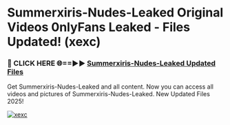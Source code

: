 # Summerxiris-Nudes-Leaked Original Videos 0nlyFans Leaked - Files Updated! (xexc)

<h3>🔴 CLICK HERE 🌐==►► <a href="https://tinyurl.com/4mcuefdz" rel="nofollow">Summerxiris-Nudes-Leaked Updated Files</a></h3>

Get Summerxiris-Nudes-Leaked and all content. Now you can access all videos and pictures of Summerxiris-Nudes-Leaked. New Updated Files 2025!

[![xexc](https://i.imgur.com/StAQSOY.gif)](https://tinyurl.com/4mcuefdz)
